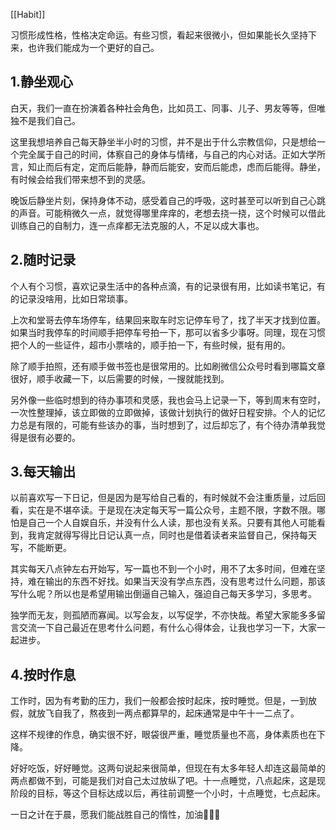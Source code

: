 [[Habit]]

习惯形成性格，性格决定命运。有些习惯，看起来很微小，但如果能长久坚持下来，也许我们能成为一个更好的自己。

## 1.静坐观心

白天，我们一直在扮演着各种社会角色，比如员工、同事、儿子、男友等等，但唯独不是我们自己。

这里我想培养自己每天静坐半小时的习惯，并不是出于什么宗教信仰，只是想给一个完全属于自己的时间，体察自己的身体与情绪，与自己的内心对话。正如大学所言，知止而后有定，定而后能静，静而后能安，安而后能虑，虑而后能得。静坐，有时候会给我们带来想不到的灵感。

晚饭后静坐片刻，保持身体不动，感受着自己的呼吸，这时甚至可以听到自己心跳的声音。可能稍微久一点，就觉得哪里痒痒的，老想去挠一挠，这个时候可以借此训练自己的自制力，连一点痒都无法克服的人，不足以成大事也。

## 2.随时记录

个人有个习惯，喜欢记录生活中的各种点滴，有的记录很有用，比如读书笔记，有的记录没啥用，比如日常琐事。

上次和堂哥去停车场停车，结果回来取车时忘记停车号了，找了半天才找到位置。如果当时我停车的时间顺手把停车号拍一下，那可以省多少事呀。同理，现在习惯把个人的一些证件，超市小票啥的，顺手拍一下，有些时候，挺有用的。

除了顺手拍照，还有顺手做书签也是很常用的。比如刷微信公众号时看到哪篇文章很好，顺手收藏一下，以后需要的时候，一搜就能找到。

另外像一些临时想到的待办事项和灵感，我也会马上记录一下，等到周末有空时，一次性整理掉，该立即做的立即做掉，该做计划执行的做好日程安排。个人的记忆力总是有限的，可能有些该办的事，当时想到了，过后却忘了，有个待办清单我觉得是很有必要的。
 
## 3.每天输出

以前喜欢写一下日记，但是因为是写给自己看的，有时候就不会注重质量，过后回看，实在是不堪卒读。于是现在决定每天写一篇公众号，主题不限，字数不限。哪怕是自己一个人自娱自乐，并没有什么人读，那也没有关系。只要有其他人可能看到，我肯定就得写得比日记认真一点，同时也是借着读者来监督自己，保持每天写，不能断更。

其实每天八点钟左右开始写，写一篇也不到一个小时，用不了太多时间，但难在坚持，难在输出的东西不好找。如果当天没有学点东西，没有思考过什么问题，那该写什么呢？所以也是希望用输出倒逼自己输入，强迫自己每天多学习，多思考。

独学而无友，则孤陋而寡闻。以写会友，以写促学，不亦快哉。希望大家能多多留言交流一下自己最近在思考什么问题，有什么心得体会，让我也学习一下，大家一起进步。

## 4.按时作息

工作时，因为有考勤的压力，我们一般都会按时起床，按时睡觉。但是，一到放假，就放飞自我了，熬夜到一两点都算早的，起床通常是中午十一二点了。

这样不规律的作息，确实很不好，眼袋很严重，睡觉质量也不高，身体素质也在下降。

好好吃饭，好好睡觉。这两句说起来很简单，但现在有太多年轻人却连这最简单的两点都做不到，可能是我们对自己太过放纵了吧。十一点睡觉，八点起床，这是现阶段的目标，等这个目标达成以后，再往前调整一个小时，十点睡觉，七点起床。

一日之计在于晨，愿我们能战胜自己的惰性，加油💪💪💪